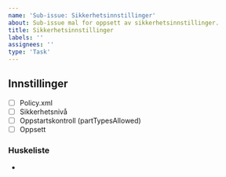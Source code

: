 ```yaml
---
name: 'Sub-issue: Sikkerhetsinnstillinger'
about: Sub-issue mal for oppsett av sikkerhetsinnstillinger.
title: Sikkerhetsinnstillinger
labels: ''
assignees: ''
type: 'Task'
---
```


## Innstillinger

<!-- Du finner disse innstillingene inne på Altinn Studio. -->

- [ ] Policy.xml
- [ ] Sikkerhetsnivå
- [ ] Oppstartskontroll (partTypesAllowed)
- [ ] Oppsett

### Huskeliste

-
